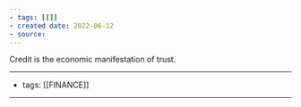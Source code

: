 ```yaml
---
- tags: [[]]
- created date: 2022-06-12
- source: 
---
```


Credit is the economic manifestation of trust.

---
- tags: [[FINANCE]]
---